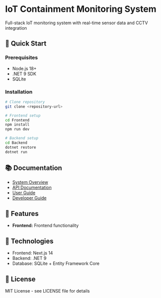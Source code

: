 # IoT Containment Monitoring System

Full-stack IoT monitoring system with real-time sensor data and CCTV integration

## 🚀 Quick Start

### Prerequisites
- Node.js 18+
- .NET 9 SDK
- SQLite

### Installation
```bash
# Clone repository
git clone <repository-url>

# Frontend setup
cd Frontend
npm install
npm run dev

# Backend setup
cd Backend
dotnet restore
dotnet run
```

## 📚 Documentation

- [System Overview](./output/system-overview.md)
- [API Documentation](./output/api-documentation.md)  
- [User Guide](./output/user-guide.md)
- [Developer Guide](./output/developer-guide.md)

## 🎯 Features

- **Frontend:** Frontend functionality

## 🔧 Technologies

- Frontend: Next.js 14
- Backend: .NET 9
- Database: SQLite + Entity Framework Core

## 📄 License

MIT License - see LICENSE file for details
